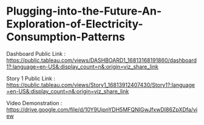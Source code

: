 # Plugging-into-the-Future-An-Exploration-of-Electricity-Consumption-Patterns

Dashboard Public Link : https://public.tableau.com/views/DASHBOARD1_16813168191860/dashboard1?:language=en-US&:display_count=n&:origin=viz_share_link

Story 1 Public Link  : https://public.tableau.com/views/Story1_16813912407430/Story1?:language=en-US&:display_count=n&:origin=viz_share_link

Video Demonstration : https://drive.google.com/file/d/10Y9UipnYDH5MFQNIGwJfxwDI86ZpXDfa/view
